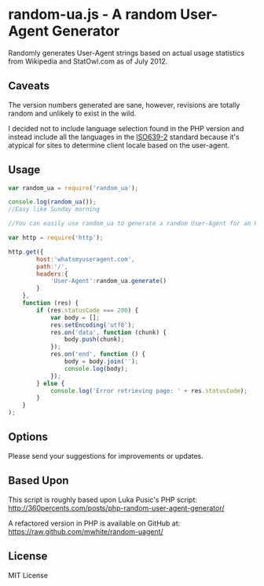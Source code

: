 random-ua.js - A random User-Agent Generator
============================================
Randomly generates User-Agent strings based on actual usage statistics from Wikipedia and StatOwl.com as of July 2012.

Caveats
-------
The version numbers generated are sane, however, revisions are totally random and unlikely to exist in the wild.

I decided not to include language selection found in the PHP version and instead include all the languages in the
[ISO639-2](http://www.loc.gov/standards/iso639-2/) standard because it's atypical for sites to determine client locale based on the user-agent.

Usage
-----
```js
var random_ua = require('random_ua');

console.log(random_ua());
//Easy like Sunday morning

//You can easily use random_ua to generate a random User-Agent for an HTTP request:

var http = require('http');

http.get({
        host:'whatsmyuseragent.com',
        path:'/',
        headers:{
            'User-Agent':random_ua.generate()
        }
    },
    function (res) {
        if (res.statusCode === 200) {
            var body = [];
            res.setEncoding('utf8');
            res.on('data', function (chunk) {
                body.push(chunk);
            });
            res.on('end', function () {
                body = body.join('');
                console.log(body);
            });
        } else {
            console.log('Error retrieving page: ' + res.statusCode);
        }
    }
);
````

Options
-------
Please send your suggestions for improvements or updates.

Based Upon
----------
This script is roughly based upon Luka Pusic's PHP script: http://360percents.com/posts/php-random-user-agent-generator/

A refactored version in PHP is available on GitHub at:
https://raw.github.com/mwhite/random-uagent/

License
-------
MIT License
